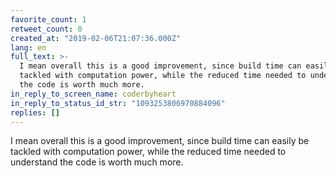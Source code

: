 ```yaml
---
favorite_count: 1
retweet_count: 0
created_at: "2019-02-06T21:07:36.000Z"
lang: en
full_text: >-
  I mean overall this is a good improvement, since build time can easily be
  tackled with computation power, while the reduced time needed to understand
  the code is worth much more.
in_reply_to_screen_name: coderbyheart
in_reply_to_status_id_str: "1093253806970884096"
replies: []
---
```


I mean overall this is a good improvement, since build time can easily be
tackled with computation power, while the reduced time needed to understand the
code is worth much more.
